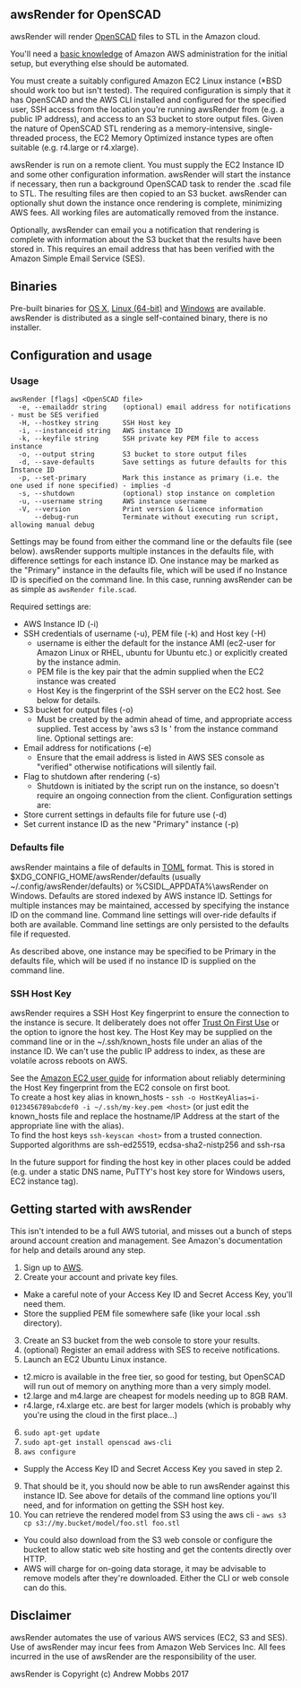 ## awsRender for OpenSCAD

awsRender will render [OpenSCAD](http://www.openscad.org) files to STL in the Amazon cloud.

You'll need a [basic knowledge](https://aws.amazon.com/getting-started/) of Amazon AWS administration for the initial setup, but everything else should be automated.

You must create a suitably configured Amazon EC2 Linux instance (\*BSD should work too but isn't tested). The required configuration is simply that it has OpenSCAD and the AWS CLI installed and configured for the specified user, SSH access from the location you're running awsRender from (e.g. a public IP address), and access to an S3 bucket to store output files. Given the nature of OpenSCAD STL rendering as a memory-intensive, single-threaded process, the EC2 Memory Optimized instance types are often suitable (e.g. r4.large or r4.xlarge).

awsRender is run on a remote client. You must supply the EC2 Instance ID and some other configuration information. awsRender will start the instance if necessary, then run a background OpenSCAD task to render the .scad file to STL. The resulting files are then copied to an S3 bucket. awsRender can optionally shut down the instance once rendering is complete, minimizing AWS fees. All working files are automatically removed from the instance.

Optionally, awsRender can email you a notification that rendering is complete with information about the S3 bucket that the results have been stored in. This requires an email address that has been verified with the Amazon Simple Email Service (SES).

## Binaries

Pre-built binaries for [OS X](http://www.mobbs.co.uk/awsRender/osx/awsRender-1.0), [Linux (64-bit)](http://www.mobbs.co.uk/awsRender/linux/awsRender-1.0) and [Windows](http://www.mobbs.co.uk/awsRender/windows/awsRender-1.0.exe) are available. awsRender is distributed as a single self-contained binary, there is no installer.

## Configuration and usage
### Usage
```
awsRender [flags] <OpenSCAD file>
  -e, --emailaddr string    (optional) email address for notifications - must be SES verified
  -H, --hostkey string      SSH Host key
  -i, --instanceid string   AWS instance ID
  -k, --keyfile string      SSH private key PEM file to access instance
  -o, --output string       S3 bucket to store output files
  -d, --save-defaults       Save settings as future defaults for this Instance ID
  -p, --set-primary         Mark this instance as primary (i.e. the one used if none specified) - implies -d
  -s, --shutdown            (optional) stop instance on completion
  -u, --username string     AWS instance username
  -V, --version             Print version & licence information
      --debug-run           Terminate without executing run script, allowing manual debug
```

Settings may be found from either the command line or the defaults file (see below). awsRender supports multiple instances in the defaults file, with difference settings for each instance ID. One instance may be marked as the "Primary" instance in the defaults file, which will be used if no Instance ID is specified on the command line. In this case, running awsRender can be as simple as `awsRender file.scad`.

Required settings are:  
* AWS Instance ID (-i)
* SSH credentials of username (-u), PEM file (-k) and Host key (-H)
  * username is either the default for the instance AMI (ec2-user for Amazon Linux or RHEL, ubuntu for Ubuntu etc.) or explicitly created by the instance admin.
  * PEM file is the key pair that the admin supplied when the EC2 instance was created
  * Host Key is the fingerprint of the SSH server on the EC2 host. See below for details.  
* S3 bucket for output files (-o)
  * Must be created by the admin ahead of time, and appropriate access supplied. Test access by 'aws s3 ls <bucket>' from the instance command line.
Optional settings are:
* Email address for notifications (-e)
  * Ensure that the email address is listed in AWS SES console as "verified" otherwise notifications will silently fail.
* Flag to shutdown after rendering (-s)
  * Shutdown is initiated by the script run on the instance, so doesn't require an ongoing connection from the client.
Configuration settings are:
* Store current settings in defaults file for future use (-d)
* Set current instance ID as the new "Primary" instance (-p)

### Defaults file
awsRender maintains a file of defaults in [TOML](https://github.com/toml-lang/toml) format. This is stored in $XDG_CONFIG_HOME/awsRender/defaults (usually ~/.config/awsRender/defaults) or %CSIDL_APPDATA%\\awsRender on Windows. Defaults are stored indexed by AWS instance ID. Settings for multiple instances may be maintained, accessed by specifying the instance ID on the command line. Command line settings will over-ride defaults if both are available. Command line settings are only persisted to the defaults file if requested.

As described above, one instance may be specified to be Primary in the defaults file, which will be used if no instance ID is supplied on the command line.

### SSH Host Key
awsRender requires a SSH Host Key fingerprint to ensure the connection to the instance is secure. It deliberately does not offer [Trust On First Use](https://en.wikipedia.org/wiki/Trust_on_first_use) or the option to ignore the host key. The Host Key may be supplied on the command line or in the ~/.ssh/known_hosts file under an alias of the instance ID. We can't use the public IP address to index, as these are volatile across reboots on AWS.

See the [Amazon EC2 user guide](http://docs.aws.amazon.com/AWSEC2/latest/UserGuide/AccessingInstancesLinux.html) for information about reliably determining the Host Key fingerprint from the EC2 console on first boot.  
To create a host key alias in known_hosts - `ssh -o HostKeyAlias=i-0123456789abcdef0 -i ~/.ssh/my-key.pem <host>` (or just edit the known_hosts file and replace the hostname/IP Address at the start of the appropriate line with the alias).  
To find the host keys `ssh-keyscan <host>` from a trusted connection.  
Supported algorithms are ssh-ed25519, ecdsa-sha2-nistp256 and ssh-rsa

In the future support for finding the host key in other places could be added (e.g. under a static DNS name, PuTTY's host key store for Windows users, EC2 instance tag).

## Getting started with awsRender

This isn't intended to be a full AWS tutorial, and misses out a bunch of steps around account creation and management. See Amazon's documentation for help and details around any step.

1. Sign up to [AWS](https://aws.amazon.com/account/).
2. Create your account and private key files.
  * Make a careful note of your Access Key ID and Secret Access Key, you'll need them.
  * Store the supplied PEM file somewhere safe (like your local .ssh directory).
3. Create an S3 bucket from the web console to store your results.
4. (optional) Register an email address with SES to receive notifications.
5. Launch an EC2 Ubuntu Linux instance.
  * t2.micro is available in the free tier, so good for testing, but OpenSCAD will run out of memory on anything more than a very simply model.
  * t2.large and m4.large are cheapest for models needing up to 8GB RAM.
  * r4.large, r4.xlarge etc. are best for larger models (which is probably why you're using the cloud in the first place...)
6. `sudo apt-get update`
7. `sudo apt-get install openscad aws-cli`
8. `aws configure`
  * Supply the Access Key ID and Secret Access Key you saved in step 2.
9. That should be it, you should now be able to run awsRender against this instance ID. See above for details of the command line options you'll need, and for information on getting the SSH host key.
10. You can retrieve the rendered model from S3 using the aws cli - `aws s3 cp s3://my.bucket/model/foo.stl foo.stl`
  * You could also download from the S3 web console or configure the bucket to allow static web site hosting and get the contents directly over HTTP.
  * AWS will charge for on-going data storage, it may be advisable to remove models after they're downloaded. Either the CLI or web console can do this.

## Disclaimer
awsRender automates the use of various AWS services (EC2, S3 and SES). Use of awsRender may incur fees from Amazon Web Services Inc. All fees incurred in the use of awsRender are the responsibility of the user.

awsRender is Copyright (c) Andrew Mobbs 2017
